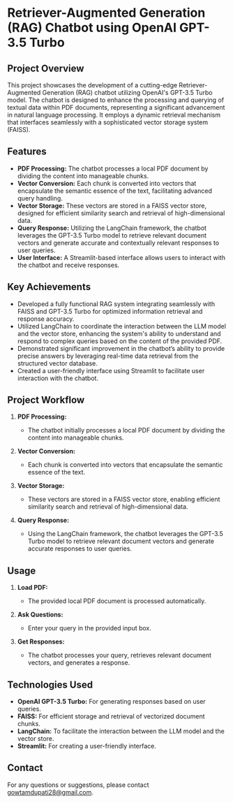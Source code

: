 # Retriever-Augmented Generation (RAG) Chatbot using OpenAI GPT-3.5 Turbo

## Project Overview

This project showcases the development of a cutting-edge Retriever-Augmented Generation (RAG) chatbot utilizing OpenAI's GPT-3.5 Turbo model. The chatbot is designed to enhance the processing and querying of textual data within PDF documents, representing a significant advancement in natural language processing. It employs a dynamic retrieval mechanism that interfaces seamlessly with a sophisticated vector storage system (FAISS).

## Features

- **PDF Processing:** The chatbot processes a local PDF document by dividing the content into manageable chunks.
- **Vector Conversion:** Each chunk is converted into vectors that encapsulate the semantic essence of the text, facilitating advanced query handling.
- **Vector Storage:** These vectors are stored in a FAISS vector store, designed for efficient similarity search and retrieval of high-dimensional data.
- **Query Response:** Utilizing the LangChain framework, the chatbot leverages the GPT-3.5 Turbo model to retrieve relevant document vectors and generate accurate and contextually relevant responses to user queries.
- **User Interface:** A Streamlit-based interface allows users to interact with the chatbot and receive responses.

## Key Achievements

- Developed a fully functional RAG system integrating seamlessly with FAISS and GPT-3.5 Turbo for optimized information retrieval and response accuracy.
- Utilized LangChain to coordinate the interaction between the LLM model and the vector store, enhancing the system's ability to understand and respond to complex queries based on the content of the provided PDF.
- Demonstrated significant improvement in the chatbot’s ability to provide precise answers by leveraging real-time data retrieval from the structured vector database.
- Created a user-friendly interface using Streamlit to facilitate user interaction with the chatbot.

## Project Workflow

1. **PDF Processing:**
   - The chatbot initially processes a local PDF document by dividing the content into manageable chunks.
   
2. **Vector Conversion:**
   - Each chunk is converted into vectors that encapsulate the semantic essence of the text.

3. **Vector Storage:**
   - These vectors are stored in a FAISS vector store, enabling efficient similarity search and retrieval of high-dimensional data.

4. **Query Response:**
   - Using the LangChain framework, the chatbot leverages the GPT-3.5 Turbo model to retrieve relevant document vectors and generate accurate responses to user queries.

## Usage

1. **Load PDF:**
   - The provided local PDF document is processed automatically.

2. **Ask Questions:**
   - Enter your query in the provided input box.

3. **Get Responses:**
   - The chatbot processes your query, retrieves relevant document vectors, and generates a response.

## Technologies Used

- **OpenAI GPT-3.5 Turbo:** For generating responses based on user queries.
- **FAISS:** For efficient storage and retrieval of vectorized document chunks.
- **LangChain:** To facilitate the interaction between the LLM model and the vector store.
- **Streamlit:** For creating a user-friendly interface.

## Contact

For any questions or suggestions, please contact [gowtamdupati28@gmail.com](mailto:gowtamdupati28@gmail.com).
